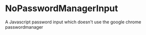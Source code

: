 NoPasswordManagerInput
======================

A Javascript password input which doesn't use the google chrome passwordmanager

